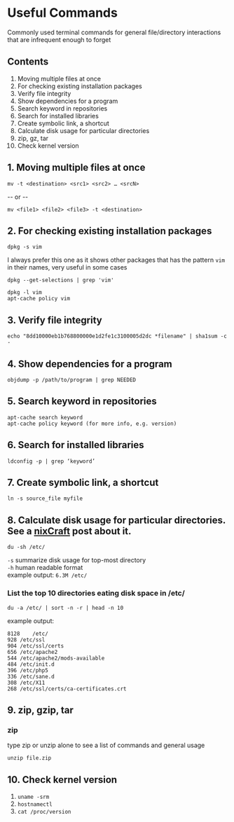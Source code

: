 # Useful Commands
Commonly used terminal commands for general file/directory interactions that are infrequent enough to forget

## Contents
1. Moving multiple files at once
2. For checking existing installation packages
3. Verify file integrity
4. Show dependencies for a program
5. Search keyword in repositories
6. Search for installed libraries
7. Create symbolic link, a shortcut
8. Calculate disk usage for particular directories
9. zip, gz, tar
10. Check kernel version


## 1. Moving multiple files at once
	mv -t <destination> <src1> <src2> … <srcN>
-- or -- 

	mv <file1> <file2> <file3> -t <destination>

## 2. For checking existing installation packages
	dpkg -s vim
	
I always prefer this one as it shows other packages that has the pattern `vim` in their names, very useful in some cases
	
	dpkg --get-selections | grep 'vim'

	dpkg -l vim
	apt-cache policy vim

## 3. Verify file integrity
	echo "8dd10000eb1b768800000e1d2fe1c3100005d2dc *filename" | sha1sum -c -

## 4. Show dependencies for a program
	objdump -p /path/to/program | grep NEEDED

## 5. Search keyword in repositories
	apt-cache search keyword
	apt-cache policy keyword (for more info, e.g. version)

## 6. Search for installed libraries
	ldconfig -p | grep ‘keyword’

## 7. Create symbolic link, a shortcut
	ln -s source_file myfile

## 8. Calculate disk usage for particular directories. See a [nixCraft](https://www.cyberciti.biz/faq/linux-check-disk-space-command/) post about it.
	du -sh /etc/

```-s``` summarize  disk usage for top-most directory  
```-h``` human readable format  
example output: ```6.3M /etc/```

### List the top 10 directories eating disk space in /etc/
	du -a /etc/ | sort -n -r | head -n 10

example output: 

	8128	/etc/
	928	/etc/ssl
	904	/etc/ssl/certs
	656	/etc/apache2
	544	/etc/apache2/mods-available
	484	/etc/init.d
	396	/etc/php5
	336	/etc/sane.d
	308	/etc/X11
	268	/etc/ssl/certs/ca-certificates.crt

## 9. zip, gzip, tar

### zip
type zip or unzip alone to see a list of commands and general usage

`unzip file.zip`

## 10. Check kernel version

1. `uname -srm`
2. `hostnamectl`
3. `cat /proc/version`
